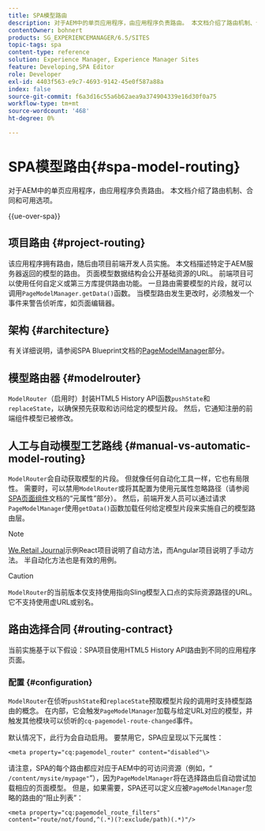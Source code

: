 ```yaml
---
title: SPA模型路由
description: 对于AEM中的单页应用程序，由应用程序负责路由。 本文档介绍了路由机制、合同和可用选项。
contentOwner: bohnert
products: SG_EXPERIENCEMANAGER/6.5/SITES
topic-tags: spa
content-type: reference
solution: Experience Manager, Experience Manager Sites
feature: Developing,SPA Editor
role: Developer
exl-id: 4403f563-e9c7-4693-9142-45e0f587a88a
index: false
source-git-commit: f6a3d16c55a6b62aea9a374904339e16d30f0a75
workflow-type: tm+mt
source-wordcount: '468'
ht-degree: 0%

---
```



# SPA模型路由{#spa-model-routing}

对于AEM中的单页应用程序，由应用程序负责路由。 本文档介绍了路由机制、合同和可用选项。

{{ue-over-spa}}

## 项目路由 {#project-routing}

该应用程序拥有路由，随后由项目前端开发人员实施。 本文档描述特定于AEM服务器返回的模型的路由。 页面模型数据结构会公开基础资源的URL。 前端项目可以使用任何自定义或第三方库提供路由功能。 一旦路由需要模型的片段，就可以调用`PageModelManager.getData()`函数。 当模型路由发生更改时，必须触发一个事件来警告侦听库，如页面编辑器。

## 架构 {#architecture}

有关详细说明，请参阅SPA Blueprint文档的[PageModelManager](/help/sites-developing/spa-blueprint.md#pagemodelmanager)部分。

## 模型路由器 {#modelrouter}

`ModelRouter`（启用时）封装HTML5 History API函数`pushState`和`replaceState`，以确保预先获取和访问给定的模型片段。 然后，它通知注册的前端组件模型已被修改。

## 人工与自动模型工艺路线 {#manual-vs-automatic-model-routing}

`ModelRouter`会自动获取模型的片段。 但就像任何自动化工具一样，它也有局限性。 需要时，可以禁用`ModelRouter`或将其配置为使用元属性忽略路径（请参阅[SPA页面组件](/help/sites-developing/spa-page-component.md)文档的“元属性”部分）。 然后，前端开发人员可以通过请求`PageModelManager`使用`getData()`函数加载任何给定模型片段来实施自己的模型路由层。

>[!NOTE]
>
>[We.Retail Journal](https://github.com/adobe/aem-sample-we-retail-journal)示例React项目说明了自动方法，而Angular项目说明了手动方法。 半自动化方法也是有效的用例。

>[!CAUTION]
>
>`ModelRouter`的当前版本仅支持使用指向Sling模型入口点的实际资源路径的URL。 它不支持使用虚URL或别名。

## 路由选择合同 {#routing-contract}

当前实施基于以下假设：SPA项目使用HTML5 History API路由到不同的应用程序页面。

### 配置 {#configuration}

`ModelRouter`在侦听`pushState`和`replaceState`预取模型片段的调用时支持模型路由的概念。 在内部，它会触发`PageModelManager`加载与给定URL对应的模型，并触发其他模块可以侦听的`cq-pagemodel-route-changed`事件。

默认情况下，此行为会自动启用。 要禁用它，SPA应呈现以下元属性：

```
<meta property="cq:pagemodel_router" content="disabled"\>
```

请注意，SPA的每个路由都应对应于AEM中的可访问资源（例如，“ `/content/mysite/mypage"`”），因为`PageModelManager`将在选择路由后自动尝试加载相应的页面模型。 但是，如果需要，SPA还可以定义应被`PageModelManager`忽略的路由的“阻止列表”：

```
<meta property="cq:pagemodel_route_filters" content="route/not/found,^(.*)(?:exclude/path)(.*)"/>
```
